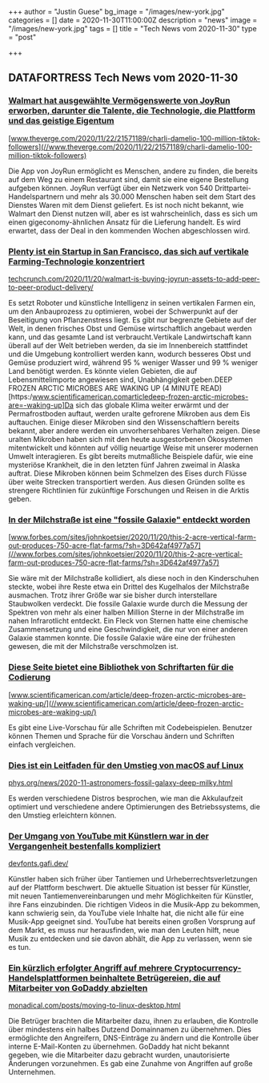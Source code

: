 +++
author = "Justin Guese"
bg_image = "/images/new-york.jpg"
categories = []
date = 2020-11-30T11:00:00Z
description = "news"
image = "/images/new-york.jpg"
tags = []
title = "Tech News vom 2020-11-30"
type = "post"

+++

        
## DATAFORTRESS Tech News vom 2020-11-30





### [Walmart hat ausgewählte Vermögenswerte von JoyRun erworben, darunter die Talente, die Technologie, die Plattform und das geistige Eigentum](//www.theverge.com/2020/11/22/21571189/charli-damelio-100-million-tiktok-followers)


[www.theverge.com/2020/11/22/21571189/charli-damelio-100-million-tiktok-followers](//www.theverge.com/2020/11/22/21571189/charli-damelio-100-million-tiktok-followers)


Die App von JoyRun ermöglicht es Menschen, andere zu finden, die bereits auf dem Weg zu einem Restaurant sind, damit sie eine eigene Bestellung aufgeben können. JoyRun verfügt über ein Netzwerk von 540 Drittpartei-Handelspartnern und mehr als 30.000 Menschen haben seit dem Start des Dienstes Waren mit dem Dienst geliefert. Es ist noch nicht bekannt, wie Walmart den Dienst nutzen will, aber es ist wahrscheinlich, dass es sich um einen gigeconomy-ähnlichen Ansatz für die Lieferung handelt. Es wird erwartet, dass der Deal in den kommenden Wochen abgeschlossen wird.


### [Plenty ist ein Startup in San Francisco, das sich auf vertikale Farming-Technologie konzentriert](//techcrunch.com/2020/11/20/walmart-is-buying-joyrun-assets-to-add-peer-to-peer-product-delivery/)


[techcrunch.com/2020/11/20/walmart-is-buying-joyrun-assets-to-add-peer-to-peer-product-delivery/](//techcrunch.com/2020/11/20/walmart-is-buying-joyrun-assets-to-add-peer-to-peer-product-delivery/)


Es setzt Roboter und künstliche Intelligenz in seinen vertikalen Farmen ein, um den Anbauprozess zu optimieren, wobei der Schwerpunkt auf der Beseitigung von Pflanzenstress liegt. Es gibt nur begrenzte Gebiete auf der Welt, in denen frisches Obst und Gemüse wirtschaftlich angebaut werden kann, und das gesamte Land ist verbraucht.Vertikale Landwirtschaft kann überall auf der Welt betrieben werden, da sie im Innenbereich stattfindet und die Umgebung kontrolliert werden kann, wodurch besseres Obst und Gemüse produziert wird, während 95 % weniger Wasser und 99 % weniger Land benötigt werden. Es könnte vielen Gebieten, die auf Lebensmittelimporte angewiesen sind, Unabhängigkeit geben.DEEP FROZEN ARCTIC MICROBES ARE WAKING UP (4 MINUTE READ)[https:/www.scientificamerican.comarticledeep-frozen-arctic-microbes-are=-waking-up]Da sich das globale Klima weiter erwärmt und der Permafrostboden auftaut, werden uralte gefrorene Mikroben aus dem Eis auftauchen. Einige dieser Mikroben sind den Wissenschaftlern bereits bekannt, aber andere werden ein unvorhersehbares Verhalten zeigen. Diese uralten Mikroben haben sich mit den heute ausgestorbenen Ökosystemen mitentwickelt und könnten auf völlig neuartige Weise mit unserer modernen Umwelt interagieren. Es gibt bereits mutmaßliche Beispiele dafür, wie eine mysteriöse Krankheit, die in den letzten fünf Jahren zweimal in Alaska auftrat. Diese Mikroben können beim Schmelzen des Eises durch Flüsse über weite Strecken transportiert werden. Aus diesen Gründen sollte es strengere Richtlinien für zukünftige Forschungen und Reisen in die Arktis geben.


### [In der Milchstraße ist eine "fossile Galaxie" entdeckt worden](//www.forbes.com/sites/johnkoetsier/2020/11/20/this-2-acre-vertical-farm-out-produces-750-acre-flat-farms/?sh=3D642af4977a57)


[www.forbes.com/sites/johnkoetsier/2020/11/20/this-2-acre-vertical-farm-out-produces-750-acre-flat-farms/?sh=3D642af4977a57](//www.forbes.com/sites/johnkoetsier/2020/11/20/this-2-acre-vertical-farm-out-produces-750-acre-flat-farms/?sh=3D642af4977a57)


Sie wäre mit der Milchstraße kollidiert, als diese noch in den Kinderschuhen steckte, wobei ihre Reste etwa ein Drittel des Kugelhalos der Milchstraße ausmachen. Trotz ihrer Größe war sie bisher durch interstellare Staubwolken verdeckt. Die fossile Galaxie wurde durch die Messung der Spektren von mehr als einer halben Million Sterne in der Milchstraße im nahen Infrarotlicht entdeckt. Ein Fleck von Sternen hatte eine chemische Zusammensetzung und eine Geschwindigkeit, die nur von einer anderen Galaxie stammen konnte. Die fossile Galaxie wäre eine der frühesten gewesen, die mit der Milchstraße verschmolzen ist.


### [Diese Seite bietet eine Bibliothek von Schriftarten für die Codierung](//www.scientificamerican.com/article/deep-frozen-arctic-microbes-are-waking-up/)


[www.scientificamerican.com/article/deep-frozen-arctic-microbes-are-waking-up/](//www.scientificamerican.com/article/deep-frozen-arctic-microbes-are-waking-up/)


Es gibt eine Live-Vorschau für alle Schriften mit Codebeispielen. Benutzer können Themen und Sprache für die Vorschau ändern und Schriften einfach vergleichen.


### [Dies ist ein Leitfaden für den Umstieg von macOS auf Linux](//phys.org/news/2020-11-astronomers-fossil-galaxy-deep-milky.html)


[phys.org/news/2020-11-astronomers-fossil-galaxy-deep-milky.html](//phys.org/news/2020-11-astronomers-fossil-galaxy-deep-milky.html)


Es werden verschiedene Distros besprochen, wie man die Akkulaufzeit optimiert und verschiedene andere Optimierungen des Betriebssystems, die den Umstieg erleichtern können.


### [Der Umgang von YouTube mit Künstlern war in der Vergangenheit bestenfalls kompliziert](//devfonts.gafi.dev/)


[devfonts.gafi.dev/](//devfonts.gafi.dev/)


Künstler haben sich früher über Tantiemen und Urheberrechtsverletzungen auf der Plattform beschwert. Die aktuelle Situation ist besser für Künstler, mit neuen Tantiemenvereinbarungen und mehr Möglichkeiten für Künstler, ihre Fans einzubinden. Die richtigen Videos in die Musik-App zu bekommen, kann schwierig sein, da YouTube viele Inhalte hat, die nicht alle für eine Musik-App geeignet sind. YouTube hat bereits einen großen Vorsprung auf dem Markt, es muss nur herausfinden, wie man den Leuten hilft, neue Musik zu entdecken und sie davon abhält, die App zu verlassen, wenn sie es tun.


### [Ein kürzlich erfolgter Angriff auf mehrere Cryptocurrency-Handelsplattformen beinhaltete Betrügereien, die auf Mitarbeiter von GoDaddy abzielten](//monadical.com/posts/moving-to-linux-desktop.html)


[monadical.com/posts/moving-to-linux-desktop.html](//monadical.com/posts/moving-to-linux-desktop.html)


Die Betrüger brachten die Mitarbeiter dazu, ihnen zu erlauben, die Kontrolle über mindestens ein halbes Dutzend Domainnamen zu übernehmen. Dies ermöglichte den Angreifern, DNS-Einträge zu ändern und die Kontrolle über interne E-Mail-Konten zu übernehmen. GoDaddy hat nicht bekannt gegeben, wie die Mitarbeiter dazu gebracht wurden, unautorisierte Änderungen vorzunehmen. Es gab eine Zunahme von Angriffen auf große Unternehmen.